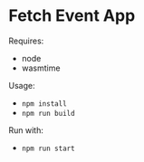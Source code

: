 # Fetch Event App

Requires:
- node
- wasmtime

Usage:
- `npm install`
- `npm run build`

Run with:
- `npm run start`
